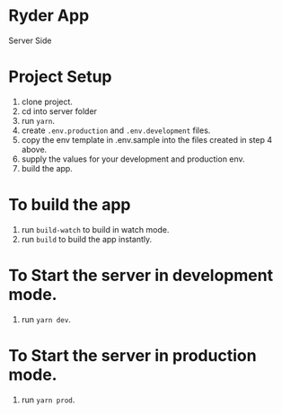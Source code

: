 # Ryder App
Server Side

# Project Setup

1. clone project.
2. cd into server folder
3. run `yarn`.
4. create `.env.production` and `.env.development` files.
5. copy the env template in .env.sample into the files created in step 4 above.
6. supply the values for your development and production env.
7. build the app.

# To build the app
1. run `build-watch` to build in watch mode.
2. run `build` to build the app instantly.

# To Start the server in development mode.
1. run `yarn dev`.

# To Start the server in production mode.
1. run `yarn prod`.